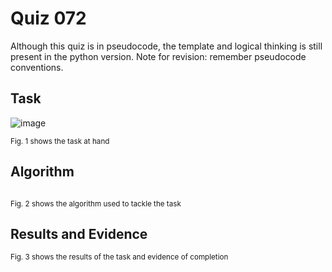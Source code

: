 # Quiz 072
Although this quiz is in pseudocode, the template and logical thinking is still present in the python version. Note for revision: remember pseudocode conventions.

## Task
![image](https://github.com/user-attachments/assets/9bffa889-7d93-4cf2-aba2-d0ce880f47b4)

<sub>Fig. 1 shows the task at hand</sub>

## Algorithm
```.py
```
<sub>Fig. 2 shows the algorithm used to tackle the task</sub>

## Results and Evidence

<sub>Fig. 3 shows the results of the task and evidence of completion</sub>
